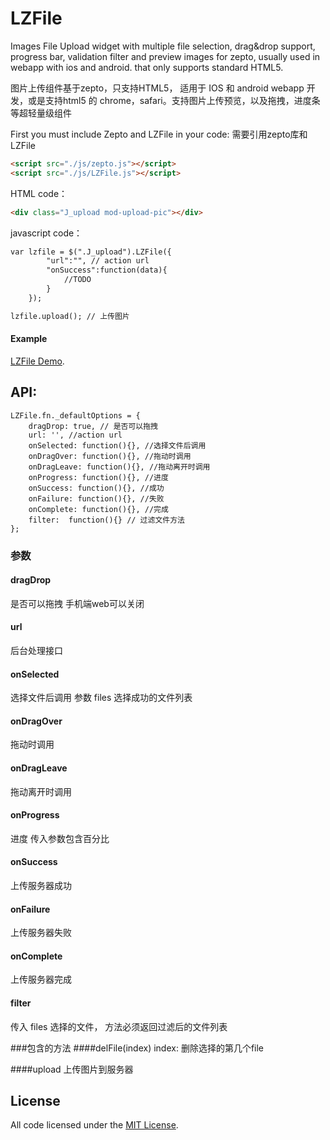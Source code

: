 # LZFile
Images File Upload widget with multiple file selection, drag&amp;drop support, progress bar, validation filter and preview images for zepto, usually used in webapp with ios and android. that only supports standard HTML5.

图片上传组件基于zepto，只支持HTML5， 适用于 IOS 和 android webapp 开发，或是支持html5 的 chrome，safari。支持图片上传预览，以及拖拽，进度条等超轻量级组件


First you must include Zepto and LZFile in your code:
需要引用zepto库和LZFile
```html
<script src="./js/zepto.js"></script>
<script src="./js/LZFile.js"></script>
```

HTML code：
```html
<div class="J_upload mod-upload-pic"></div>
```

javascript code：
```html
var lzfile = $(".J_upload").LZFile({
        "url":"", // action url
        "onSuccess":function(data){
            //TODO
        }
    });
```

```html
lzfile.upload(); // 上传图片
```

#### Example
[LZFile Demo](http://l-zhi.com/demo/github/LZFile/example.html).

## API:

```
LZFile.fn._defaultOptions = {
    dragDrop: true, // 是否可以拖拽
    url: '', //action url
    onSelected: function(){}, //选择文件后调用
    onDragOver: function(){}, //拖动时调用
    onDragLeave: function(){}, //拖动离开时调用
    onProgress: function(){}, //进度
    onSuccess: function(){}, //成功
    onFailure: function(){}, //失败
    onComplete: function(){}, //完成
    filter:  function(){} // 过滤文件方法
};
```

### 参数

#### dragDrop
是否可以拖拽 手机端web可以关闭

#### url
后台处理接口

#### onSelected
选择文件后调用 参数 files 选择成功的文件列表

#### onDragOver
拖动时调用

#### onDragLeave
拖动离开时调用

#### onProgress
进度 传入参数包含百分比

#### onSuccess
上传服务器成功

#### onFailure
上传服务器失败

#### onComplete
上传服务器完成

#### filter
传入 files 选择的文件， 方法必须返回过滤后的文件列表

###包含的方法
####delFile(index)
index: 删除选择的第几个file

####upload
上传图片到服务器

## License

All code licensed under the [MIT License](http://www.opensource.org/licenses/mit-license.php).
